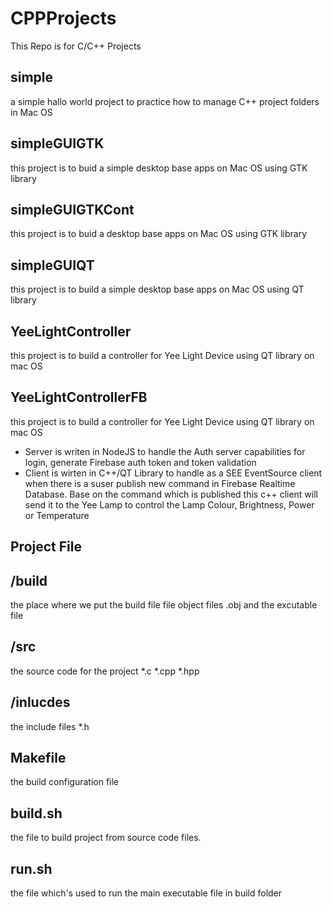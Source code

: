 # CPPProjects
This Repo is for C/C++ Projects

## simple
a simple hallo world project to practice how to manage C++ project folders in Mac OS

## simpleGUIGTK
this project is to buid a simple desktop base apps on Mac OS using GTK library 


## simpleGUIGTKCont
this project is to buid a desktop base apps on Mac OS using GTK library 

## simpleGUIQT
this project is to build a simple desktop base apps on Mac OS using QT library


## YeeLightController
this project is to build a controller for Yee Light Device using QT library on mac OS

## YeeLightControllerFB
this project is to build a controller for Yee Light Device using QT library on mac OS
- Server is writen in NodeJS to handle the Auth server capabilities for login, generate Firebase auth token and token validation 
- Client is wirten in C++/QT Library to handle as a SEE EventSource client when there is a suser publish new command in Firebase Realtime Database. Base on the command which is published this c++ client will send it to the Yee Lamp to control the Lamp Colour, Brightness, Power or Temperature







## Project File

## /build
the place where we put the build file file object files .obj and the excutable file 
## /src
the source code for the project *.c *.cpp *.hpp
## /inlucdes
the include files *.h
## Makefile
the  build configuration file
## build.sh
the file to build project from source code files.
## run.sh
the file which's used to run the main executable file in build folder
